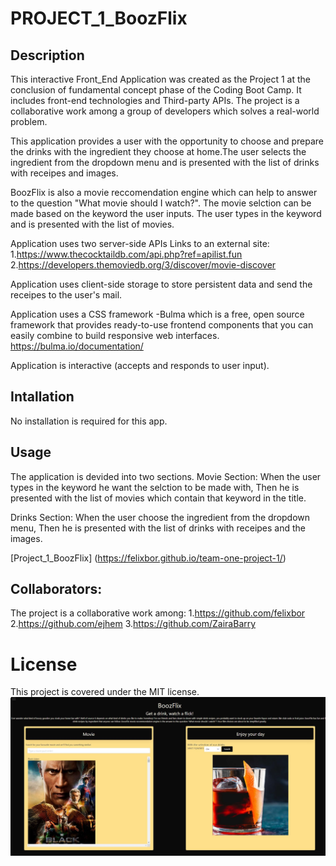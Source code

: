 # PROJECT_1_BoozFlix

## Description

This interactive Front_End Application was created as the Project 1 at the conclusion of fundamental concept phase of the Coding Boot Camp. It includes front-end technologies and Third-party APIs.
The project is a collaborative work among a group of developers which solves a real-world problem.

This application provides a user with the opportunity to choose and prepare the drinks with the ingredient they choose at home.The user selects the ingredient from the dropdown menu and is presented with the list of drinks with receipes and images.

BoozFlix is also a movie reccomendation engine which can help to answer to the question "What movie should I watch?".
The movie selction can be made based on the keyword the user inputs. The user types in the keyword and is presented with the list of movies.

Application uses two server-side APIs Links to an external site: 1.https://www.thecocktaildb.com/api.php?ref=apilist.fun 2.https://developers.themoviedb.org/3/discover/movie-discover

Application uses client-side storage to store persistent data and send the receipes to the user's mail.

Application uses a CSS framework -Bulma which is a free, open source framework that provides ready-to-use frontend components that you can easily combine to build responsive web interfaces.
https://bulma.io/documentation/

Application is interactive (accepts and responds to user input).

## Intallation

No installation is required for this app.

## Usage

The application is devided into two sections.
Movie Section:
When the user types in the keyword he want the selction to be made with,
Then he is presented with the list of movies which contain that keyword in the title.

Drinks Section:
When the user choose the ingredient from the dropdown menu,
Then he is presented with the list of drinks with receipes and the images.

[Project_1_BoozFlix] (https://felixbor.github.io/team-one-project-1/)

## Collaborators:

The project is a collaborative work among: 1.https://github.com/felixbor 2.https://github.com/ejhem 3.https://github.com/ZairaBarry

# License

This project is covered under the MIT license.
![screenshot](./assets/screenshot.JPG)
